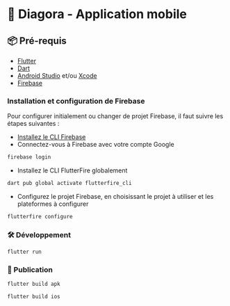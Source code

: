 # 📱 Diagora - Application mobile
## 📦 Pré-requis
- [Flutter](https://flutter.dev/docs/get-started/install)
- [Dart](https://dart.dev/get-dart)
- [Android Studio](https://developer.android.com/studio) et/ou [Xcode](https://developer.apple.com/xcode/)
- [Firebase](#installation-et-configuration-de-firebase)

### Installation et configuration de Firebase
Pour configurer initialement ou changer de projet Firebase, il faut suivre les étapes suivantes :
- [Installez le CLI Firebase](https://firebase.google.com/docs/cli#setup_update_cli)
- Connectez-vous à Firebase avec votre compte Google
```bash
firebase login
```
- Installez le CLI FlutterFire globalement
```bash
dart pub global activate flutterfire_cli
```
- Configurez le projet Firebase, en choisissant le projet à utiliser et les plateformes à configurer
```bash
flutterfire configure
```

### 🛠 Développement
```bash
flutter run
```

### 📱 Publication
```bash
flutter build apk
```
```bash
flutter build ios
```
